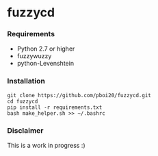 # fuzzycd


### Requirements

- Python 2.7 or higher
- fuzzywuzzy
- python-Levenshtein


### Installation

```
git clone https://github.com/pboi20/fuzzycd.git
cd fuzzycd
pip install -r requirements.txt
bash make_helper.sh >> ~/.bashrc
```


### Disclaimer

This is a work in progress :)
